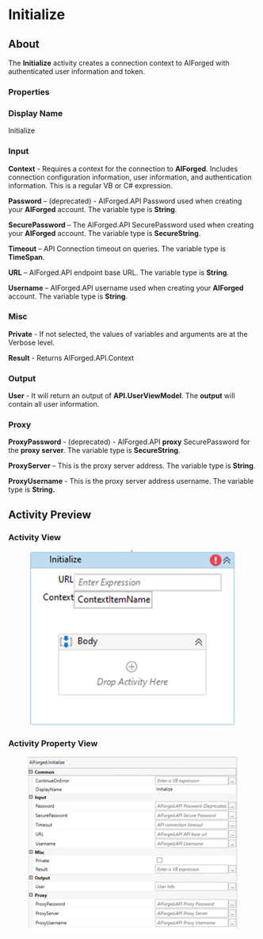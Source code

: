 # Initialize

## About

The **Initialize** activity creates a connection context to AIForged with authenticated user information and token.

### Properties

### Display Name

Initialize

### Input

**Context** - Requires a context for the connection to **AIForged**. Includes connection configuration information, user information, and authentication information. This is a regular VB or C# expression.

**Password** – (deprecated) - AIForged.API Password used when creating your **AIForged** account. The variable type is **String**.

**SecurePassword** – The AIForged.API SecurePassword used when creating your **AIForged** account. The variable type is **SecureString**.

**Timeout** – API Connection timeout on queries. The variable type is **TimeSpan**.

**URL** – AIForged.API endpoint base URL. The variable type is **String**.

**Username** – AIForged.API username used when creating your **AIForged** account. The variable type is **String**.

### Misc

**Private** - If not selected, the values of variables and arguments are at the Verbose level.

**Result** - Returns AIForged.API.Context

### Output

**User** - It will return an output of **API.UserViewModel**. The **output** will contain all user information.

### Proxy

**ProxyPassword** - (deprecated) - AIForged.API **proxy** SecurePassword for the **proxy server**. The variable type is **SecureString**.

**ProxyServer** – This is the proxy server address. The variable type is **String**.

**ProxyUsername** - This is the proxy server address username. The variable type is **String.**

## Activity Preview

### Activity View

<figure><img src="../../assets/image (30) (1) (1) (1) (1).png" alt=""><figcaption></figcaption></figure>

### Activity Property View

<figure><img src="../../assets/image (18) (6).png" alt=""><figcaption></figcaption></figure>

